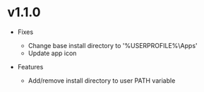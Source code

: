 # v1.1.0
- Fixes
	- Change base install directory to '%USERPROFILE%\Apps'
	- Update app icon

- Features
	- Add/remove install directory to user PATH variable
